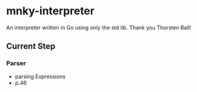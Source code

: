 # mnky-interpreter

An interpreter written in Go using only the std lib. Thank you Thorsten Ball!

## Current Step

### Parser

- parsing Expressions
- p.46

<!-- ```bash
  lexer.go
``` -->
